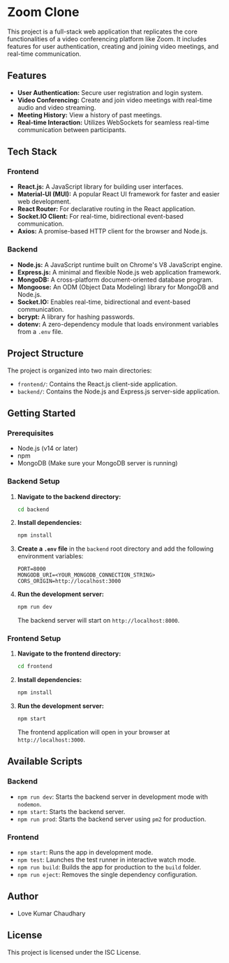 # Zoom Clone

This project is a full-stack web application that replicates the core functionalities of a video conferencing platform like Zoom. It includes features for user authentication, creating and joining video meetings, and real-time communication.

## Features

*   **User Authentication:** Secure user registration and login system.
*   **Video Conferencing:** Create and join video meetings with real-time audio and video streaming.
*   **Meeting History:** View a history of past meetings.
*   **Real-time Interaction:** Utilizes WebSockets for seamless real-time communication between participants.

## Tech Stack

### Frontend

*   **React.js:** A JavaScript library for building user interfaces.
*   **Material-UI (MUI):** A popular React UI framework for faster and easier web development.
*   **React Router:** For declarative routing in the React application.
*   **Socket.IO Client:** For real-time, bidirectional event-based communication.
*   **Axios:** A promise-based HTTP client for the browser and Node.js.

### Backend

*   **Node.js:** A JavaScript runtime built on Chrome's V8 JavaScript engine.
*   **Express.js:** A minimal and flexible Node.js web application framework.
*   **MongoDB:** A cross-platform document-oriented database program.
*   **Mongoose:** An ODM (Object Data Modeling) library for MongoDB and Node.js.
*   **Socket.IO:** Enables real-time, bidirectional and event-based communication.
*   **bcrypt:** A library for hashing passwords.
*   **dotenv:** A zero-dependency module that loads environment variables from a `.env` file.

## Project Structure

The project is organized into two main directories:

-   `frontend/`: Contains the React.js client-side application.
-   `backend/`: Contains the Node.js and Express.js server-side application.

## Getting Started

### Prerequisites

*   Node.js (v14 or later)
*   npm
*   MongoDB (Make sure your MongoDB server is running)

### Backend Setup

1.  **Navigate to the backend directory:**
    ```bash
    cd backend
    ```

2.  **Install dependencies:**
    ```bash
    npm install
    ```

3.  **Create a `.env` file** in the `backend` root directory and add the following environment variables:
    ```env
    PORT=8000
    MONGODB_URI=<YOUR_MONGODB_CONNECTION_STRING>
    CORS_ORIGIN=http://localhost:3000
    ```

4.  **Run the development server:**
    ```bash
    npm run dev
    ```
    The backend server will start on `http://localhost:8000`.

### Frontend Setup

1.  **Navigate to the frontend directory:**
    ```bash
    cd frontend
    ```

2.  **Install dependencies:**
    ```bash
    npm install
    ```

3.  **Run the development server:**
    ```bash
    npm start
    ```
    The frontend application will open in your browser at `http://localhost:3000`.

## Available Scripts

### Backend

-   `npm run dev`: Starts the backend server in development mode with `nodemon`.
-   `npm start`: Starts the backend server.
-   `npm run prod`: Starts the backend server using `pm2` for production.

### Frontend

-   `npm start`: Runs the app in development mode.
-   `npm test`: Launches the test runner in interactive watch mode.
-   `npm run build`: Builds the app for production to the `build` folder.
-   `npm run eject`: Removes the single dependency configuration.

## Author

-   Love Kumar Chaudhary

## License

This project is licensed under the ISC License.
